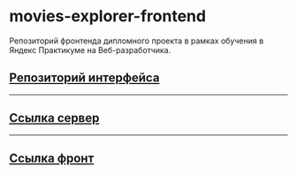 # movies-explorer-frontend
Репозиторий фронтенда дипломного проекта в рамках обучения в Яндекс Практикуме на Веб-разработчика.

## [Репозиторий интерфейса](https://github.com/BaturinSS/movies-explorer-frontend)  
---
## [Ссылка сервер](https://mdiplomapi.nomoredomains.xyz)
---
## [Ссылка фронт](https://mdiplom.nomoredomains.xyz)
